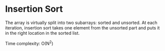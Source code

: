 # Insertion Sort

The array is virtually split into two subarrays: sorted and unsorted.
At each iteration, insertion sort takes one element from the unsorted part and puts it in the right location in the sorted list.

Time complexity: O(N<sup>2</sup>)
